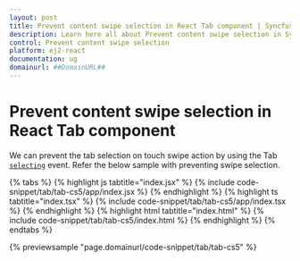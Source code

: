```yaml
---
layout: post
title: Prevent content swipe selection in React Tab component | Syncfusion
description: Learn here all about Prevent content swipe selection in Syncfusion React Tab component of Syncfusion Essential JS 2 and more.
control: Prevent content swipe selection 
platform: ej2-react
documentation: ug
domainurl: ##DomainURL##
---
```


# Prevent content swipe selection in React Tab component

We can prevent the tab selection on touch swipe action by using the Tab [`selecting`](https://ej2.syncfusion.com/react/documentation/api/tab/#selecting) event. Refer the below sample with preventing swipe selection.

{% tabs %}
{% highlight js tabtitle="index.jsx" %}
{% include code-snippet/tab/tab-cs5/app/index.jsx %}
{% endhighlight %}
{% highlight ts tabtitle="index.tsx" %}
{% include code-snippet/tab/tab-cs5/app/index.tsx %}
{% endhighlight %}
{% highlight html tabtitle="index.html" %}
{% include code-snippet/tab/tab-cs5/index.html %}
{% endhighlight %}
{% endtabs %}
        
{% previewsample "page.domainurl/code-snippet/tab/tab-cs5" %}
